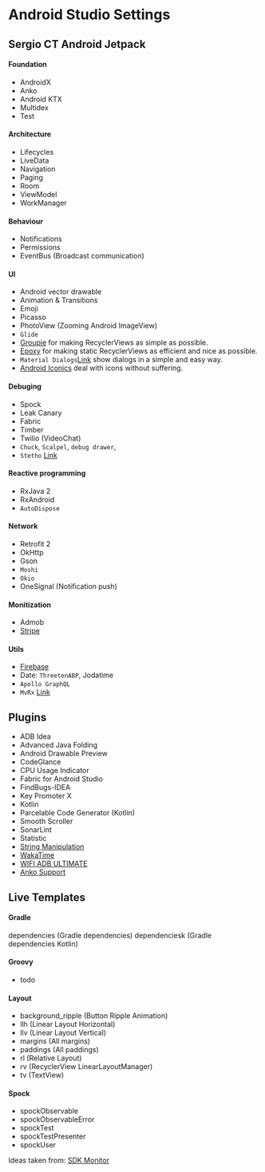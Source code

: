 # Android Studio Settings

## Sergio CT Android Jetpack

#### Foundation
- AndroidX
- Anko
- Android KTX
- Multidex
- Test

#### Architecture
- Lifecycles
- LiveData
- Navigation
- Paging
- Room
- ViewModel
- WorkManager

#### Behaviour
- Notifications
- Permissions
- EventBus (Broadcast communication)

#### UI
- Android vector drawable
- Animation & Transitions
- Emoji
- Picasso
- PhotoView (Zooming Android ImageView)
- `Glide`
- [Groupie](https://github.com/lisawray/groupie) for making RecyclerViews as simple as possible.
- [Epoxy](https://github.com/airbnb/epoxy) for making static RecyclerViews as efficient and nice as possible.
- `Material Dialogs`[Link](https://github.com/afollestad/material-dialogs) show dialogs in a simple and easy way.
- [Android Iconics](https://github.com/mikepenz/Android-Iconics) deal with icons without suffering.

#### Debuging
- Spock
- Leak Canary
- Fabric
- Timber
- Twilio (VideoChat)
- `Chuck`, `Scalpel`, `debug drawer`, 
- `Stetho` [Link](http://facebook.github.io/stetho/)
  
#### Reactive programming
- RxJava 2
- RxAndroid
- `AutoDispose`

#### Network
- Retrofit 2
- OkHttp
- Gson
- `Moshi`
- `Okio`
- OneSignal (Notification push)

#### Monitization
- Admob
- [Stripe](https://stripe.com/docs/mobile/android)

#### Utils
- [Firebase](https://firebase.google.com/)
- Date: `ThreetenABP`, Jodatime
- `Apollo GraphQL`
- `MvRx` [Link](https://github.com/airbnb/MvRx)

## Plugins
- ADB Idea
- Advanced Java Folding
- Android Drawable Preview
- CodeGlance
- CPU Usage Indicator
- Fabric for Android Studio
- FindBugs-IDEA
- Key Promoter X
- Kotlin
- Parcelable Code Generator (Kotlin)
- Smooth Scroller
- SonarLint
- Statistic
- [String Manipulation](https://plugins.jetbrains.com/plugin/2162-string-manipulation)
- [WakaTime](https://wakatime.com/)
- [WIFI ADB ULTIMATE](https://plugins.jetbrains.com/plugin/9207-wifi-adb-ultimate)
- [Anko Support](https://plugins.jetbrains.com/plugin/7734-anko-support)

## Live Templates

#### Gradle
dependencies (Gradle dependencies)
dependenciesk (Gradle dependencies Kotlin)

#### Groovy
- todo

#### Layout
- background_ripple (Button Ripple Animation)
- llh (Linear Layout Horizontal)
- llv (Linear Layout Vertical)
- margins (All margins)
- paddings (All paddings)
- rl (Relative Layout)
- rv (RecyclerView LinearLayoutManager)
- tv (TextView)

#### Spock
- spockObservable
- spockObservableError
- spockTest
- spockTestPresenter
- spockUser



Ideas taken from:
[SDK Monitor](https://github.com/bernaferrari/SDKMonitor)

